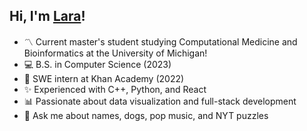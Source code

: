 ## Hi, I'm [Lara](https://www.linkedin.com/in/lara-0-k/)! 

- 〽️ Current master's student studying Computational Medicine and Bioinformatics at the University of Michigan!
- 💻 B.S. in Computer Science (2023)
- 🌱 SWE intern at Khan Academy (2022)
- ✨ Experienced with C++, Python, and React
- 📊 Passionate about data visualization and full-stack development
- 💬 Ask me about names, dogs, pop music, and NYT puzzles
